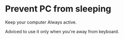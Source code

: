 # Prevent PC from sleeping

Keep your computer Always active. 

Adviced to use it only when you're away from keyboard.
